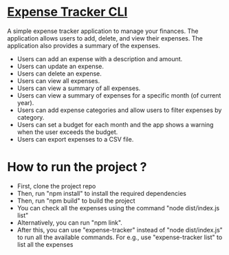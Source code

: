 # [Expense Tracker CLI](https://roadmap.sh/projects/expense-tracker)
A simple expense tracker application to manage your finances. The application allows users to add, delete, and view their expenses. The application also provides a summary of the expenses.
- Users can add an expense with a description and amount.
- Users can update an expense.
- Users can delete an expense.
- Users can view all expenses.
- Users can view a summary of all expenses.
- Users can view a summary of expenses for a specific month (of current year).
- Users can add expense categories and allow users to filter expenses by category.
- Users can set a budget for each month and the app shows a warning when the user exceeds the budget.
- Users can export expenses to a CSV file.

# How to run the project ?
  - First, clone the project repo
  - Then, run "npm install" to install the required dependencies
  - Then, run "npm build" to build the project
  - You can check all the expenses using the command "node dist/index.js list"
  - Alternatively, you can run "npm link".
  - After this, you can use "expense-tracker" instead of "node dist/index.js" to run all the available commands. For e.g., use "expense-tracker list" to list all the expenses
